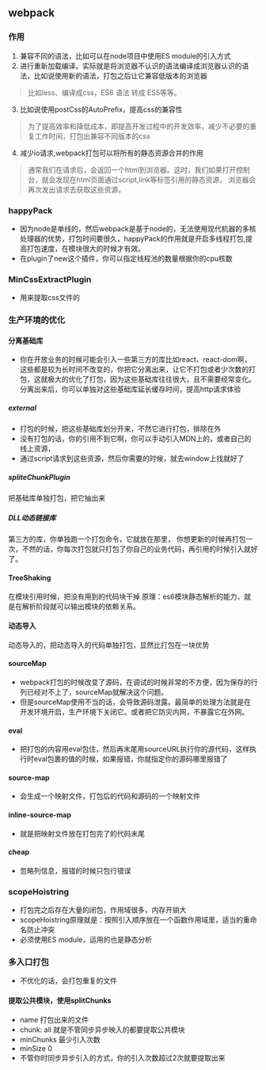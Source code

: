 ## webpack
### 作用
1. 兼容不同的语法，比如可以在node项目中使用ES module的引入方式
2. 进行重新加载编译。实际就是将浏览器不认识的语法编译成浏览器认识的语法，比如说使用新的语法，打包之后让它兼容低版本的浏览器
>比如less、编译成css，ES6 语法 转成 ES5等等。
3. 比如说使用postCss的AutoPrefix，提高css的兼容性
> 为了提高效率和降低成本，即提高开发过程中的开发效率，减少不必要的重复工作时间，打包出兼容不同版本的css
4. 减少io请求,webpack打包可以将所有的静态资源合并的作用
> 通常我们在请求后，会返回一个html到浏览器。这时，我们如果打开控制台，就会发现在html页面通过script,link等标签引用的静态资源， 浏览器会再次发出请求去获取这些资源。
### happyPack
- 因为node是单线的，然后webpack是基于node的，无法使用现代机器的多核处理器的优势，打包时间要很久，happyPack的作用就是开启多线程打包,提高打包速度，在模块很大的时候才有效。
- 在plugin了new这个插件，你可以指定线程池的数量根据你的cpu核数
### MinCssExtractPlugin
- 用来提取css文件的
### 生产环境的优化
#### 分离基础库
- 你在开放业务的时候可能会引入一些第三方的库比如react、react-dom啊，这些都是较为长时间不改变的，你把它分离出来，让它不打包或者少次数的打包，这就极大的优化了打包，因为这些基础库往往很大，且不需要经常变化。分离出来后，你可以单独对这些基础库延长缓存时间，提高http请求体验
##### external
- 打包的时候，把这些基础库划分开来，不然它进行打包，排除在外
- 没有打包的话，你的引用不到它啊，你可以手动引入MDN上的，或者自己的线上资源，
- 通过script请求到这些资源，然后你需要的时候，就去window上找就好了
##### spliteChunkPlugin
把基础库单独打包，把它抽出来
##### DLL动态链接库
第三方的库，你单独跑一个打包命令，它就放在那里， 你想更新的时候再打包一次，不然的话，你每次打包就只打包了你自己的业务代码，再引用的时候引入就好了。
#### TreeShaking
在模块引用时候，把没有用到的代码块干掉
原理：es6模块静态解析的能力，就是在解析阶段就可以输出模块的依赖关系。
#### 动态导入
动态导入的，把动态导入的代码单独打包，显然比打包在一块优势
#### sourceMap
- webpack打包的时候改变了源码，在调试的时候非常的不方便，因为保存的行列已经对不上了，sourceMap就解决这个问题。
- 但是sourceMap使用不当的话，会导致源码泄露。最简单的处理方法就是在开发环境开启，生产环境下关闭它。或者把它防灾内网，不暴露它在外网。
#### eval
- 把打包的内容用eval包住，然后再末尾用sourceURL执行你的源代码，这样执行时eval包裹的值的时候，如果报错，你就指定你的源码哪里报错了
#### source-map
- 会生成一个映射文件，打包后的代码和源码的一个映射文件
#### inline-source-map
- 就是把映射文件放在打包完了的代码末尾
#### cheap 
- 忽略列信息，报错的时候只包行错误
### scopeHoistring
- 打包完之后存在大量的闭包，作用域很多，内存开销大
- scopeHoistring原理就是：按照引入顺序放在一个函数作用域里，适当的重命名防止冲突
- 必须使用ES module，运用的也是静态分析
### 多入口打包
- 不优化的话，会打包重复的文件
#### 提取公共模块，使用splitChunks
- name 打包出来的文件
- chunk: all 就是不管同步异步映入的都要提取公共模块
- minChunks 最少引入次数
- minSize 0
- 不管你时同步异步引入的方式，你的引入次数超过2次就要提取出来
